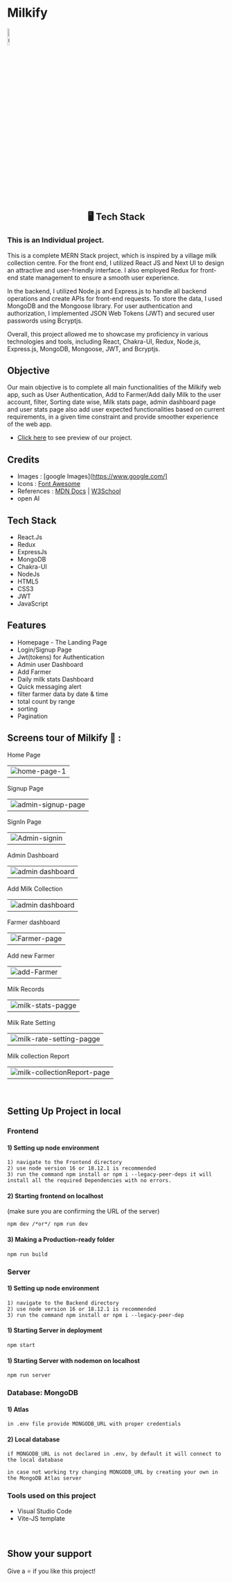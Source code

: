 # <h1>Milkify</h1> 
<a href="https://ibb.co/NFTsWkg"><img align="center" width="10%" src="https://res.cloudinary.com/ddjink5zz/image/upload/v1724657192/milkify-high-resolution-logo-transparent_vcewqm.png" alt="milkify-high-resolution-logo-transparent" border="0" /></a>
<h2 align="center">🖥️ Tech Stack</h2>
 
<h3>This is an Individual project.</h3>

<P>
This is a complete MERN Stack project, which is inspired by a village milk collection centre. For the front end, I utilized React JS and Next UI to design an attractive and user-friendly interface. I also employed Redux for front-end state management to ensure a smooth user experience.

In the backend, I utilized Node.js and Express.js to handle all backend operations and create APIs for front-end requests. To store the data, I used MongoDB and the Mongoose library. For user authentication and authorization, I implemented JSON Web Tokens (JWT) and secured user passwords using Bcryptjs.

Overall, this project allowed me to showcase my proficiency in various technologies and tools, including React, Chakra-UI, Redux, Node.js, Express.js, MongoDB, Mongoose, JWT, and Bcryptjs.

</P>

## Objective
Our main objective is to complete all main functionalities of the Milkify web app, such as User Authentication, Add to Farmer/Add daily Milk to the user account, filter, Sorting date wise, Milk stats page, admin dashboard page and user stats page also add user expected functionalities based on current requirements, in a given time constraint and provide smoother experience of the web app.

- [Click here](https://milkify.netlify.app/) to see preview of our project.

## Credits

- Images  : [google Images](https://www.google.com/]
- Icons   : [Font Awesome](https://fontawesome.com/)
- References : [MDN Docs](https://developer.mozilla.org/en-US/) | [W3School](https://www.w3schools.com/)
- open AI

## Tech Stack

- React.Js
- Redux
- ExpressJs
- MongoDB
- Chakra-UI
- NodeJs
- HTML5
- CSS3
- JWT
- JavaScript

## Features
- Homepage - The Landing Page
- Login/Signup Page 
- Jwt(tokens) for Authentication
- Admin user Dashboard
- Add Farmer
- Daily milk stats Dashboard
- Quick messaging alert
- filter farmer data by date & time
- total count by range
- sorting
- Pagination
  
## Screens tour of Milkify 🙈 :




<table> 
  <tr>
    <label>Home Page</label>
    <td><img src="https://res.cloudinary.com/ddjink5zz/image/upload/v1724655286/Screenshot_850_zte6h7.png" alt="home-page-1" border="0" /></td>
  </tr>
</table>

<table>
  <tr>
   <label>Signup Page</label>
    <td><img src="https://res.cloudinary.com/ddjink5zz/image/upload/v1724655560/Screenshot_852_rxfovq.png" alt="admin-signup-page" border="0"></td>
  </tr>
</table>

<table>
  <tr>
   <label>SignIn Page</label>
   <td>
    <img src="https://res.cloudinary.com/ddjink5zz/image/upload/v1724655488/Screenshot_851_cxjtlj.png" alt="Admin-signin" border="0">
   </td>
  </tr>
</table>

<table>
  <tr>
   <label>Admin Dashboard</label>
   <td>
   <img src="https://res.cloudinary.com/ddjink5zz/image/upload/v1724655738/Screenshot_853_rmtttz.png" alt="admin dashboard" border="0">
   </td>
  </tr>
</table>

<table>
  <tr>
   <label>Add Milk Collection</label>
   <td>
   <img src="https://res.cloudinary.com/ddjink5zz/image/upload/v1724655893/Screenshot_854_ekls1s.png" alt="admin dashboard" border="0">
   </td>
  </tr>
</table>

<table>
  <tr>
   <label>Farmer dashboard</label>
   <td>
   <img src="https://res.cloudinary.com/ddjink5zz/image/upload/v1724655993/Screenshot_855_qwvzup.png" alt="Farmer-page" border="0">
   </td>
  </tr>
</table>

<table>
  <tr>
   <label>Add new Farmer</label>
   <td>
    <img src="https://res.cloudinary.com/ddjink5zz/image/upload/v1724656093/Screenshot_856_akcshm.png" alt="add-Farmer" border="0">
   </td>
  </tr>
</table>

<table>
  <tr>
   <label>Milk Records</label>
   <td>
    <img src="https://res.cloudinary.com/ddjink5zz/image/upload/v1724656177/Screenshot_857_k4p4c5.png" alt="milk-stats-pagge" border="0">
   </td>
  </tr>
</table>

<table>
  <tr>
   <label>Milk Rate Setting</label>
   <td>
    <img src="https://res.cloudinary.com/ddjink5zz/image/upload/v1724656298/Screenshot_858_tiir98.png" alt="milk-rate-setting-pagge" border="0">
   </td>
  </tr>

  <table>
  <tr>
   <label>Milk collection Report</label>
   <td>
    <img src="https://res.cloudinary.com/ddjink5zz/image/upload/v1724656469/Screenshot_859_vi9cmm.png" alt="milk-collectionReport-page" border="0">
   </td>
  </tr>


</table>
 

</table>

<br />


## Setting Up Project in local

### Frontend

#### 1) Setting up node environment

    1) navigate to the Frontend directory
    2) use node version 16 or 18.12.1 is recommended
    3) run the command npm install or npm i --legacy-peer-deps it will install all the required Dependencies with no errors.

#### 2) Starting frontend on localhost

(make sure you are confirming the URL of the server)

    npm dev /*or*/ npm run dev

#### 3) Making a Production-ready folder

    npm run build

### Server

#### 1) Setting up node environment

    1) navigate to the Backend directory
    2) use node version 16 or 18.12.1 is recommended
    3) run the command npm install or npm i --legacy-peer-dep

#### 1) Starting Server in deployment

    npm start

#### 1) Starting Server with nodemon on localhost

    npm run server

### Database: MongoDB

#### 1) Atlas

    in .env file provide MONGODB_URL with proper credentials

#### 2) Local database

    if MONGODB_URL is not declared in .env, by default it will connect to the local database

    in case not working try changing MONGODB_URL by creating your own in the MongoDB Atlas server


  ### Tools used on this project

- Visual Studio Code
- Vite-JS template

<br />

 
## Show your support

Give a ⭐️ if you like this project!

